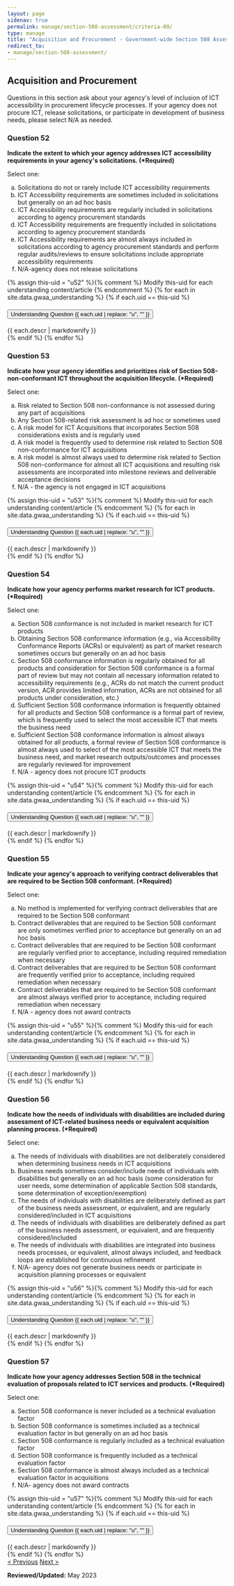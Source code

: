 ```yaml
---
layout: page
sidenav: true
permalink: manage/section-508-assessment/criteria-09/
type: manage
title: "Acquisition and Procurement - Government-wide Section 508 Assessment Criteria"
redirect_to:
- manage/section-508-assessment/
---
```


<H2 id="acquisition-and-procurement">Acquisition and Procurement</H2>
<p>Questions in this section ask about your agency's level of inclusion of ICT accessibility in procurement lifecycle processes. If your agency does not procure ICT, release solicitations, or  participate in development of business needs, please select N/A as needed.</p>

<!-- Expand/Collapse All "Understanding" Content -->
<!-- 
<div class="margin-y-3 margin-x-1">
    <button id="expand-all" class="usa-button">Expand All</button>
    <button id="collapse-all" class="usa-button">Collapse All</button>
</div>
-->

<div class="usa-card-group">
<!-- begin insert criteria -->

<!-- Q:052-->
<div id="q52" class="usa-card tablet:grid-col-12">
    <div class="usa-card__container border-top">
        <div class="usa-card__header">
            <h3 class="usa-card__heading"> Question 52 </h3>
        </div>
        <div class="usa-card__body">
            <p><strong> Indicate the extent to which your agency addresses ICT accessibility requirements in your
                    agency's solicitations. (*Required) </strong></p>
            <p> Select one: </p>
            <p>
            <ol type="a">
                <li>Solicitations do not or rarely include ICT accessibility requirements</li>
                <li>ICT Accessibility requirements are sometimes included in solicitations but generally on an ad hoc
                    basis</li>
                <li>ICT Accessibility requirements are regularly included in solicitations according to agency
                    procurement standards</li>
                <li>ICT Accessibility requirements are frequently included in solicitations according to agency
                    procurement standards</li>
                <li>ICT Accessibility requirements are almost always included in solicitations according to agency
                    procurement standards and perform regular audits/reviews to ensure solicitations include appropriate
                    accessibility requirements</li>
                <li>N/A-agency does not release solicitations</li>
            </ol>
            </p>
        </div>
        {% assign this-uid = "u52" %}{% comment %} Modify this-uid for each understanding content/article {% endcomment %}
        {% for each in site.data.gwaa_understanding %}
            {% if each.uid == this-uid %}
            <!-- Understanding -->
            <div class="border-top-05 border-primary margin-top-1">
                <div class="usa-accordion">
                    <h4 class="usa-accordion__heading">
                        <button
                        type="button"
                        class="usa-accordion__button understand_button padding-left-3 radius-bottom-lg"
                        aria-expanded="false"
                        aria-controls="{{ each.uid }}"
                        >
                        Understanding Question {{ each.uid | replace: "u", "" }}
                        </button>
                    </h4>
                    <div id="{{ each.uid }}" class="usa-accordion__content understand_content usa-prose padding-x-3 padding-y-0 bg-primary-lighter text-primary-darker border-top-05 border-primary radius-bottom-lg">
                        <div class="margin-x-auto margin-y-0">
                            {{ each.descr | markdownify }}
                        </div>
                    </div>
                </div>
            </div>
            {% endif %}
        {% endfor %}
    </div>
</div>
<!-- Q:053-->
<div id="q53" class="usa-card tablet:grid-col-12">
    <div class="usa-card__container border-top">
        <div class="usa-card__header">
            <h3 class="usa-card__heading"> Question 53 </h3>
        </div>
        <div class="usa-card__body">
            <p><strong> Indicate how your agency identifies and prioritizes risk of Section 508-non-conformant ICT
                    throughout the acquisition lifecycle. (*Required) </strong></p>
            <p> Select one: </p>
            <p>
            <ol type="a">
                <li>Risk related to Section 508 non-conformance is not assessed during any part of acquisitions</li>
                <li>Any Section 508-related risk assessment is ad hoc or sometimes used</li>
                <li>A risk model for ICT Acquisitions that incorporates Section 508 considerations exists and is
                    regularly used</li>
                <li>A risk model is frequently used to determine risk related to Section 508 non-conformance for ICT
                    acquisitions</li>
                <li>A risk model is almost always used to determine risk related to Section 508 non-conformance for
                    almost all ICT acquisitions and resulting risk assessments are incorporated into milestone reviews
                    and deliverable acceptance decisions</li>
                <li>N/A - the agency is not engaged in ICT acquisitions</li>
            </ol>
            </p>
        </div>
        {% assign this-uid = "u53" %}{% comment %} Modify this-uid for each understanding content/article {% endcomment %}
        {% for each in site.data.gwaa_understanding %}
            {% if each.uid == this-uid %}
            <!-- Understanding -->
            <div class="border-top-05 border-primary margin-top-1">
                <div class="usa-accordion">
                    <h4 class="usa-accordion__heading">
                        <button
                        type="button"
                        class="usa-accordion__button understand_button padding-left-3 radius-bottom-lg"
                        aria-expanded="false"
                        aria-controls="{{ each.uid }}"
                        >
                        Understanding Question {{ each.uid | replace: "u", "" }}
                        </button>
                    </h4>
                    <div id="{{ each.uid }}" class="usa-accordion__content understand_content usa-prose padding-x-3 padding-y-0 bg-primary-lighter text-primary-darker border-top-05 border-primary radius-bottom-lg">
                        <div class="margin-x-auto margin-y-0">
                            {{ each.descr | markdownify }}
                        </div>
                    </div>
                </div>
            </div>
            {% endif %}
        {% endfor %}
    </div>
</div>
<!-- Q:054-->
<div id="q54" class="usa-card tablet:grid-col-12">
    <div class="usa-card__container border-top">
        <div class="usa-card__header">
            <h3 class="usa-card__heading"> Question 54 </h3>
        </div>
        <div class="usa-card__body">
            <p><strong> Indicate how your agency performs market research for ICT products. (*Required) </strong></p>
            <p> Select one: </p>
            <p>
            <ol type="a">
                <li>Section 508 conformance is not included in market research for ICT products</li>
                <li>Obtaining Section 508 conformance information (e.g., via Accessibility Conformance Reports (ACRs) or
                    equivalent) as part of market research sometimes occurs but generally on an ad hoc basis</li>
                <li>Section 508 conformance information is regularly obtained for all products and consideration for
                    Section 508 conformance is a formal part of review but may not contain all necessary information
                    related to accessibility requirements (e.g., ACRs do not match the current product version, ACR
                    provides limited information, ACRs are not obtained for all products under consideration, etc.)</li>
                <li>Sufficient Section 508 conformance information is frequently obtained for all products and Section
                    508 conformance is a formal part of review, which is frequently used to select the most accessible
                    ICT that meets the business need</li>
                <li>Sufficient Section 508 conformance information is almost always obtained for all products, a formal
                    review of Section 508 conformance is almost always used to select of the most accessible ICT that
                    meets the business need, and market research outputs/outcomes and processes are regularly reviewed
                    for improvement</li>
                <li>N/A - agency does not procure ICT products</li>
            </ol>
            </p>
        </div>
        {% assign this-uid = "u54" %}{% comment %} Modify this-uid for each understanding content/article {% endcomment %}
        {% for each in site.data.gwaa_understanding %}
            {% if each.uid == this-uid %}
            <!-- Understanding -->
            <div class="border-top-05 border-primary margin-top-1">
                <div class="usa-accordion">
                    <h4 class="usa-accordion__heading">
                        <button
                        type="button"
                        class="usa-accordion__button understand_button padding-left-3 radius-bottom-lg"
                        aria-expanded="false"
                        aria-controls="{{ each.uid }}"
                        >
                        Understanding Question {{ each.uid | replace: "u", "" }}
                        </button>
                    </h4>
                    <div id="{{ each.uid }}" class="usa-accordion__content understand_content usa-prose padding-x-3 padding-y-0 bg-primary-lighter text-primary-darker border-top-05 border-primary radius-bottom-lg">
                        <div class="margin-x-auto margin-y-0">
                            {{ each.descr | markdownify }}
                        </div>
                    </div>
                </div>
            </div>
            {% endif %}
        {% endfor %}
    </div>
</div>
<!-- Q:055-->
<div id="q55" class="usa-card tablet:grid-col-12">
    <div class="usa-card__container border-top">
        <div class="usa-card__header">
            <h3 class="usa-card__heading"> Question 55 </h3>
        </div>
        <div class="usa-card__body">
            <p><strong> Indicate your agency's approach to verifying contract deliverables that are required to be
                    Section 508 conformant. (*Required) </strong></p>
            <p> Select one: </p>
            <p>
            <ol type="a">
                <li>No method is implemented for verifying contract deliverables that are required to be Section 508
                    conformant</li>
                <li>Contract deliverables that are required to be Section 508 conformant are only sometimes verified
                    prior to acceptance but generally on an ad hoc basis</li>
                <li>Contract deliverables that are required to be Section 508 conformant are regularly verified prior to
                    acceptance, including required remediation when necessary</li>
                <li>Contract deliverables that are required to be Section 508 conformant are frequently verified prior
                    to acceptance, including required remediation when necessary</li>
                <li>Contract deliverables that are required to be Section 508 conformant are almost always verified
                    prior to acceptance, including required remediation when necessary</li>
                <li>N/A - agency does not award contracts</li>
            </ol>
            </p>
        </div>
        {% assign this-uid = "u55" %}{% comment %} Modify this-uid for each understanding content/article {% endcomment %}
        {% for each in site.data.gwaa_understanding %}
            {% if each.uid == this-uid %}
            <!-- Understanding -->
            <div class="border-top-05 border-primary margin-top-1">
                <div class="usa-accordion">
                    <h4 class="usa-accordion__heading">
                        <button
                        type="button"
                        class="usa-accordion__button understand_button padding-left-3 radius-bottom-lg"
                        aria-expanded="false"
                        aria-controls="{{ each.uid }}"
                        >
                        Understanding Question {{ each.uid | replace: "u", "" }}
                        </button>
                    </h4>
                    <div id="{{ each.uid }}" class="usa-accordion__content understand_content usa-prose padding-x-3 padding-y-0 bg-primary-lighter text-primary-darker border-top-05 border-primary radius-bottom-lg">
                        <div class="margin-x-auto margin-y-0">
                            {{ each.descr | markdownify }}
                        </div>
                    </div>
                </div>
            </div>
            {% endif %}
        {% endfor %}
    </div>
</div>
<!-- Q:056-->
<div id="q56" class="usa-card tablet:grid-col-12">
    <div class="usa-card__container border-top">
        <div class="usa-card__header">
            <h3 class="usa-card__heading"> Question 56 </h3>
        </div>
        <div class="usa-card__body">
            <p><strong> Indicate how the needs of individuals with disabilities are included during assessment of
                    ICT-related business needs or equivalent acquisition planning process. (*Required) </strong></p>
            <p> Select one: </p>
            <p>
            <ol type="a">
                <li>The needs of individuals with disabilities are not deliberately considered when determining business
                    needs in ICT acquisitions</li>
                <li>Business needs sometimes consider/include needs of individuals with disabilities but generally on an
                    ad hoc basis (some consideration for user needs, some determination of applicable Section 508
                    standards, some determination of exception/exemption)</li>
                <li>The needs of individuals with disabilities are deliberately defined as part of the business needs
                    assessment, or equivalent, and are regularly considered/included in ICT acquisitions</li>
                <li>The needs of individuals with disabilities are deliberately defined as part of the business needs
                    assessment, or equivalent, and are frequently considered/included</li>
                <li>The needs of individuals with disabilities are integrated into business needs processes, or
                    equivalent, almost always included, and feedback loops are established for continuous refinement
                </li>
                <li>N/A- agency does not generate business needs or participate in acquisition planning processes or
                    equivalent</li>
            </ol>
            </p>
        </div>
        {% assign this-uid = "u56" %}{% comment %} Modify this-uid for each understanding content/article {% endcomment %}
        {% for each in site.data.gwaa_understanding %}
            {% if each.uid == this-uid %}
            <!-- Understanding -->
            <div class="border-top-05 border-primary margin-top-1">
                <div class="usa-accordion">
                    <h4 class="usa-accordion__heading">
                        <button
                        type="button"
                        class="usa-accordion__button understand_button padding-left-3 radius-bottom-lg"
                        aria-expanded="false"
                        aria-controls="{{ each.uid }}"
                        >
                        Understanding Question {{ each.uid | replace: "u", "" }}
                        </button>
                    </h4>
                    <div id="{{ each.uid }}" class="usa-accordion__content understand_content usa-prose padding-x-3 padding-y-0 bg-primary-lighter text-primary-darker border-top-05 border-primary radius-bottom-lg">
                        <div class="margin-x-auto margin-y-0">
                            {{ each.descr | markdownify }}
                        </div>
                    </div>
                </div>
            </div>
            {% endif %}
        {% endfor %}
    </div>
</div>
<!-- Q:057-->
<div id="q57" class="usa-card tablet:grid-col-12">
    <div class="usa-card__container border-top">
        <div class="usa-card__header">
            <h3 class="usa-card__heading"> Question 57 </h3>
        </div>
        <div class="usa-card__body">
            <p><strong> Indicate how your agency addresses Section 508 in the technical evaluation of proposals related
                    to ICT services and products. (*Required) </strong></p>
            <p> Select one: </p>
            <p>
            <ol type="a">
                <li>Section 508 conformance is never included as a technical evaluation factor</li>
                <li>Section 508 conformance is sometimes included as a technical evaluation factor in but generally on
                    an ad hoc basis</li>
                <li>Section 508 conformance is regularly included as a technical evaluation factor</li>
                <li>Section 508 conformance is frequently included as a technical evaluation factor</li>
                <li>Section 508 conformance is almost always included as a technical evaluation factor in acquisitions
                </li>
                <li>N/A- agency does not award contracts</li>
            </ol>
            </p>
        </div>
        {% assign this-uid = "u57" %}{% comment %} Modify this-uid for each understanding content/article {% endcomment %}
        {% for each in site.data.gwaa_understanding %}
            {% if each.uid == this-uid %}
            <!-- Understanding -->
            <div class="border-top-05 border-primary margin-top-1">
                <div class="usa-accordion">
                    <h4 class="usa-accordion__heading">
                        <button
                        type="button"
                        class="usa-accordion__button understand_button padding-left-3 radius-bottom-lg"
                        aria-expanded="false"
                        aria-controls="{{ each.uid }}"
                        >
                        Understanding Question {{ each.uid | replace: "u", "" }}
                        </button>
                    </h4>
                    <div id="{{ each.uid }}" class="usa-accordion__content understand_content usa-prose padding-x-3 padding-y-0 bg-primary-lighter text-primary-darker border-top-05 border-primary radius-bottom-lg">
                        <div class="margin-x-auto margin-y-0">
                            {{ each.descr | markdownify }}
                        </div>
                    </div>
                </div>
            </div>
            {% endif %}
        {% endfor %}
    </div>
</div>

<!-- end insert criteria -->
</div>

<div id="prev-next-section">
    <a class="prev-page" title="Go to previous page" href="{{site.baseurl}}/manage/section-508-assessment/criteria-08/"> < Previous</a>
    <a class="prev-page" title="Go to next page" href="{{site.baseurl}}/manage/section-508-assessment/criteria-10/"> Next > </a>
</div>

**Reviewed/Updated:** May 2023

<!-- Expand/Collapse All Understanding Content script -->
<script>
    $("#expand-all").on("click", function (){
        $(".understand_button").attr("aria-expanded", "true");
        $(".understand_button").toggleClass("radius-bottom-lg");
        $(".understand_content").removeAttr("hidden");
    });
    $("#collapse-all").on("click", function (){
        $(".understand_button").attr("aria-expanded", "false");
        $(".understand_button").toggleClass("radius-bottom-lg");
        $(".understand_content").attr("hidden","");
    });
    $(".understand_button").on("click", function(){
        $(this).toggleClass("radius-bottom-lg");
    });
</script>

<!-- Unhide hash/anchor from external url -->
<script>
    $(function(){
        var window_hash = window.location.hash;
        if ($(window_hash).hasClass("usa-card")){
            let u_hash = window_hash.replace("q", "u");
            $(u_hash).removeAttr("hidden");
            $(u_hash).prev().children(".understand_button").attr("aria-expanded", "true");
            $(u_hash).prev().children(".understand_button").toggleClass("radius-bottom-lg");
        }
    });
</script>